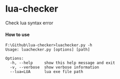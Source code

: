 # lua-checker
Check lua syntax error


#### How to use
~~~
F:\Github\lua-checker>luachecker.py -h
Usage: luachecker.py [options] [path]

Options:
  -h, --help     show this help message and exit
  -v, --verbose  show verbose information
  --lua=LUA      lua exe file path
~~~
